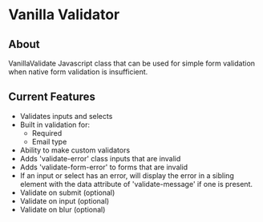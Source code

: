 # Vanilla Validator
## About ##
VanillaValidate Javascript class that can be used for simple form validation when native form validation is insufficient. 

## Current Features ##
* Validates inputs and selects
* Built in validation for:
    - Required
    - Email type
* Ability to make custom validators
* Adds 'validate-error' class inputs that are invalid
* Adds 'validate-form-error' to forms that are invalid
* If an input or select has an error, will display the error in a sibling element with the data attribute of 'validate-message' if one is present.
* Validate on submit (optional)
* Validate on input (optional)
* Validate on blur (optional)